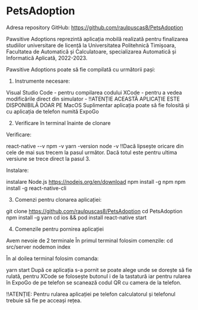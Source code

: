 # PetsAdoption

Adresa repository GitHub: https://github.com/raulpuscas8/PetsAdoption

Pawsitive Adoptions reprezintă aplicația mobilă realizată pentru finalizarea studiilor universitare de licență la Universitatea Politehnică Timișoara, Facultatea de Automatică și Calculatoare, specializarea Automatică și Informatică Aplicată, 2022-2023.

Pawsitive Adoptions poate să fie compilată cu următorii pași:

1. Instrumente necesare:

Visual Studio Code - pentru compilarea codului
XCode - pentru a vedea modificările direct din simulator - !!ATENȚIE ACEASTĂ APLICAȚIE ESTE DISPONIBILĂ DOAR PE MacOS
Suplimentar aplicația poate să fie folosită și cu aplicația de telefon numită ExpoGo

2. Verificare în terminal înainte de clonare

Verificare:

react-native --v
npm -v
yarn -version
node -v
!!Dacă lipsește oricare din cele de mai sus trecem la pasul următor. Dacă totul este pentru ultima versiune se trece direct la pasul 3.

Instalare:

instalare Node.js https://nodejs.org/en/download
npm install -g npm
npm install -g react-native-cli

3. Comenzi pentru clonarea aplicației:

git clone https://github.com/raulpuscas8/PetsAdoption
cd PetsAdoption
npm install -g yarn
cd ios && pod install
react-native start

4. Comenzile pentru pornirea aplicației

Avem nevoie de 2 terminale
În primul terminal folosim comenzile:
cd src/server
nodemon index

În al doilea terminal folosim comanda:

yarn start
După ce aplicația s-a pornit se poate alege unde se dorește să fie rulată, pentru XCode se folosește butonul i de la tastatură iar pentru rularea în ExpoGo de pe telefon se scanează codul QR cu camera de la telefon.

!!ATENȚIE: Pentru rularea aplicației pe telefon calculatorul și telefonul trebuie să fie pe acceași rețea.
